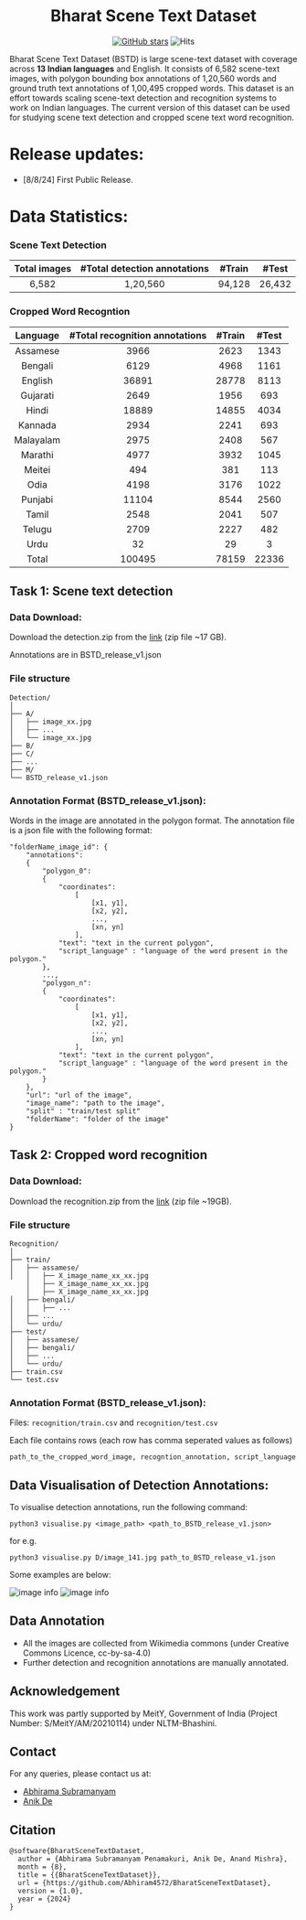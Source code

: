 <h1 align="center"> Bharat Scene Text Dataset</h1>

<div align="center">

[![GitHub stars](https://img.shields.io/github/stars/Bhashini-IITJ/BharatSceneTextDataset.svg?style=social&label=Star&maxAge=2592000)](https://github.com/Bhashini-IITJ/BharatSceneTextDataset/stargazers/)
![Hits](https://hits.seeyoufarm.com/api/count/incr/badge.svg?url=https://github.com/Bhashini-IITJ/BharatSceneTextDataset&title=Repo%20Views)

</div>


Bharat Scene Text Dataset (BSTD) is large scene-text dataset with coverage across **13 Indian languages** and English. It consists of 6,582 scene-text images, with polygon bounding box annotations of 1,20,560 words and ground truth text annotations of 1,00,495 cropped words. This dataset is an effort towards scaling scene-text detection and recognition systems to work on Indian languages. The current version of this dataset can be used for studying scene text detection and cropped scene text word recognition.

[comment]: <> (Add a table with 13 languages and links to its files)

# Release updates:

[comment]: <> (checkbox style release updates with cross ticks for the ones present)

- [8/8/24] First Public Release.

# Data Statistics:

### Scene Text Detection

| Total images | #Total detection annotations | #Train | #Test |
| :---: | :---: | :---: | :---: |
| 6,582 | 1,20,560 | 94,128 | 26,432 |

### Cropped Word Recogntion
| Language | #Total recognition annotations | #Train | #Test|
| :---: | :---: | :---: | :---: |
| Assamese | 3966 | 2623 | 1343 |
| Bengali | 6129 | 4968 | 1161 |
| English | 36891 | 28778 | 8113 |
| Gujarati | 2649 | 1956 | 693 |
| Hindi | 18889 | 14855 | 4034 |
| Kannada | 2934 | 2241 | 693 |
| Malayalam | 2975 | 2408 | 567 |
| Marathi | 4977 | 3932 | 1045 |
| Meitei | 494 | 381 | 113 |
| Odia | 4198 | 3176 | 1022 |
| Punjabi | 11104 | 8544 | 2560 |
| Tamil | 2548 | 2041 | 507 |
| Telugu | 2709 | 2227 | 482 |
| Urdu | 32 | 29 | 3 |
|Total| 100495 | 78159 | 22336 |


## Task 1: Scene text detection

### Data Download:
Download the detection.zip from the [link](https://drive.google.com/file/d/16irnMGdT8ohhvfMMG3qbBKWKxcPLNF0y/view?usp=share_link) (zip file ~17 GB).

Annotations are in BSTD_release_v1.json

### File structure

    Detection/
    │
    ├── A/
    │   ├── image_xx.jpg
    │   ├── ...
    │   └── image_xx.jpg
    ├── B/
    ├── C/
    ├── ...
    ├── M/
    └── BSTD_release_v1.json

### Annotation Format (BSTD_release_v1.json):
Words in the image are annotated in the polygon format. The annotation file is a json file with the following format:
```
"folderName_image_id": {
    "annotations": 
    {
        "polygon_0":
        {
            "coordinates":
                [
                    [x1, y1],
                    [x2, y2],
                    ...,
                    [xn, yn]
                ],
            "text": "text in the current polygon",
            "script_language" : "language of the word present in the polygon."
        },
        ...,
        "polygon_n":
        {
            "coordinates":
                [
                    [x1, y1],
                    [x2, y2],
                    ...,
                    [xn, yn]
                ],
            "text": "text in the current polygon",
            "script_language" : "language of the word present in the polygon."
        }
    },
    "url": "url of the image",
    "image_name": "path to the image",
    "split" : "train/test split"
    "folderName": "folder of the image"
}
```

## Task 2: Cropped word recognition

### Data Download:
Download the recognition.zip from the [link](https://drive.google.com/file/d/1wvlTbGnpnSRspM5MbjDgfSMH3BwM6qI0/view?usp=sharing) (zip file ~19GB).

### File structure

    Recognition/
    │
    ├── train/
    │   ├── assamese/
    │   │   ├── X_image_name_xx_xx.jpg
        │   ├── X_image_name_xx_xx.jpg
        │   ├── X_image_name_xx_xx.jpg
    │   ├── bengali/
    │   │   ├── ...
    │   ├── ...
    │   └── urdu/
    ├── test/
    │   ├── assamese/
    │   ├── bengali/
    │   ├── ...
    │   └── urdu/
    ├── train.csv
    └── test.csv

### Annotation Format (BSTD_release_v1.json):
Files: ```recognition/train.csv``` and  ```recognition/test.csv```

Each file contains rows (each row has comma seperated values as follows)
```
path_to_the_cropped_word_image, recogntion_annotation, script_language
```

## Data Visualisation of Detection Annotations:
To visualise detection annotations, run the following command:
```
python3 visualise.py <image_path> <path_to_BSTD_release_v1.json>
```
for e.g.
```
python3 visualise.py D/image_141.jpg path_to_BSTD_release_v1.json
```

Some examples are below:
<!-- Add an example image next to this line -->
![image info](visualised_images/image.jpg)
![image info](visualised_images/image2.jpg)


## Data Annotation
- All the images are collected from Wikimedia commons (under Creative Commons Licence, cc-by-sa-4.0)
- Further detection and recognition annotations are manually annotated.

## Acknowledgement
This work was partly supported by MeitY, Government of India (Project Number: S/MeitY/AM/20210114) under NLTM-Bhashini.

## Contact
For any queries, please contact us at:
- [Abhirama Subramanyam](mailto:penamakuri.1@iitj.ac.in)
- [Anik De](mailto:anikde@iitj.ac.in)

## Citation

```
@software{BharatSceneTextDataset,
  author = {Abhirama Subramanyam Penamakuri, Anik De, Anand Mishra},
  month = {8},
  title = {{BharatSceneTextDataset}},
  url = {https://github.com/Abhiram4572/BharatSceneTextDataset},
  version = {1.0},
  year = {2024}
}
```
